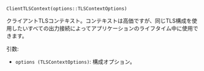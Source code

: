 ```
ClientTLSContext(options::TLSContextOptions)
```

クライアントTLSコンテキスト。コンテキストは高価ですが、同じTLS構成を使用したいすべての出力接続によってアプリケーションのライフタイム中に使用できます。

引数:

  * `options (TLSContextOptions)`: 構成オプション。
